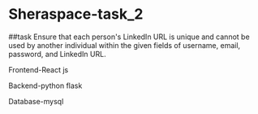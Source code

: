 # Sheraspace-task_2

##task 
Ensure that each person's LinkedIn URL is unique and cannot be used by another individual
 within the given fields of username, email, password, and LinkedIn URL.

Frontend-React js

Backend-python flask

Database-mysql
